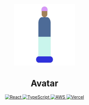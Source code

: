 

<p align="center">
    <img src="public/avatar-a1.png" width="200" height="200" alt="Avatar Logo"/>
</p>

<h1 align="center"><strong>Avatar</strong></h1>

<p align="center">
    <a href="https://react.dev">
        <img src="https://img.shields.io/badge/react-%2320232a.svg?style=for-the-badge&logo=react&logoColor=%2361DAFB)" alt="React"/>
    </a>
    <a href="https://www.typescriptlang.org/">
        <img src="https://img.shields.io/badge/typescript-%23007ACC.svg?style=for-the-badge&logo=typescript&logoColor=white" alt="TypeScript"/>
    </a>
    <a href="https://aws.amazon.com/">
        <img src="https://img.shields.io/badge/Amazon_AWS-FF9900?style=for-the-badge&logo=amazonaws&logoColor=white" alt="AWS"/>
    </a>
    <a href="https://www.vercel.com/">
        <img src="https://img.shields.io/badge/Vercel-000000?style=for-the-badge&logo=vercel&logoColor=white" alt="Vercel"/>
    </a>
</p>



